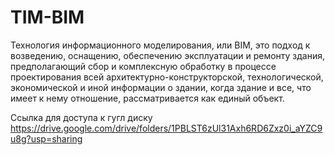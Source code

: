 # TIM-BIM

Технология информационного моделирования, или BIM, это подход к возведению, оснащению, обеспечению эксплуатации и ремонту здания, предполагающий сбор и комплексную обработку в процессе проектирования всей архитектурно-конструкторской, технологической, экономической и иной информации о здании, когда здание и все, что имеет к нему отношение, рассматривается как единый объект.

Ссылка для доступа к гугл диску
https://drive.google.com/drive/folders/1PBLST6zUl31Axh6RD6Zxz0i_aYZC9u8g?usp=sharing
